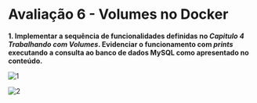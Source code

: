 # Avaliação 6 - Volumes no Docker
**1. Implementar a sequência de funcionalidades definidas no *Capitulo 4 Trabalhando com Volumes*. Evidenciar o funcionamento com *prints* executando a consulta ao banco de dados MySQL como apresentado no conteúdo.**

![1](https://github.com/gabrielsacr/asr_tele/assets/114113950/848e8174-1236-4ad2-a717-22fdfb6d8977)

![2](https://github.com/gabrielsacr/asr_tele/assets/114113950/d4dc8d1e-3dfa-4258-a478-83e8ad39a0d3)
